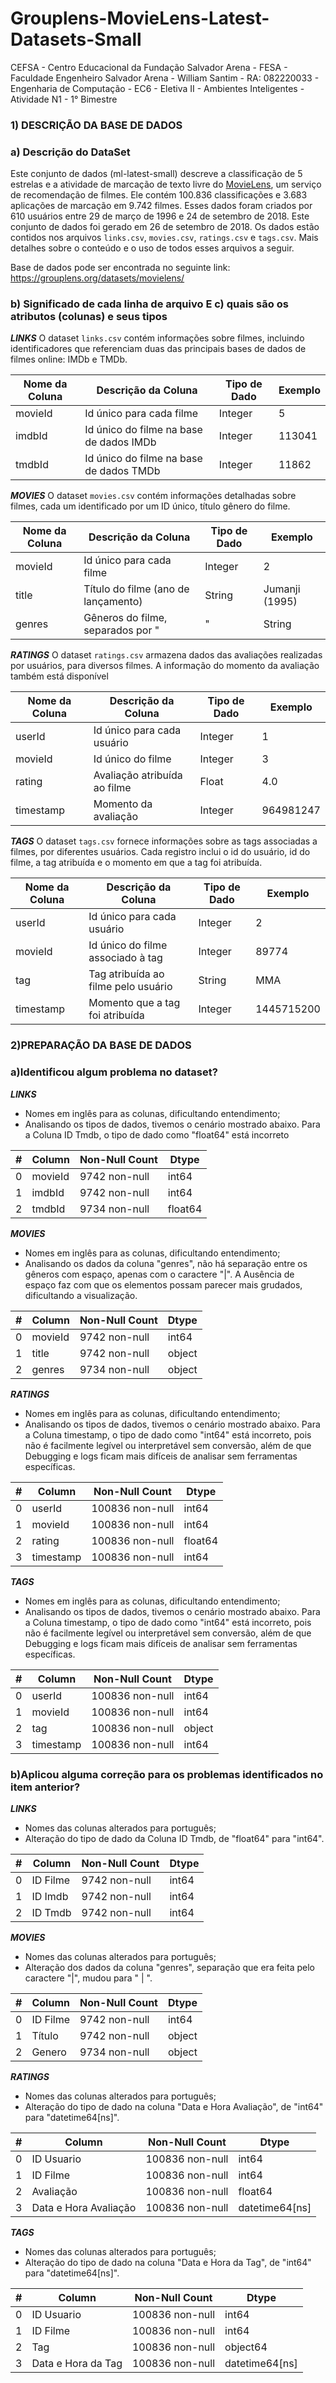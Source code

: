 # Grouplens-MovieLens-Latest-Datasets-Small 

CEFSA - Centro Educacional da Fundação Salvador Arena -
FESA - Faculdade Engenheiro Salvador Arena -
William Santim - RA: 082220033 - Engenharia de Computação - EC6 -
Eletiva II - Ambientes Inteligentes -
Atividade N1 - 1° Bimestre

### 1) DESCRIÇÃO DA BASE DE DADOS

### a) Descrição do DataSet
Este conjunto de dados (ml-latest-small) descreve a classificação de 5 estrelas e a atividade de marcação de texto livre do [MovieLens](http://movielens.org), um serviço de recomendação de filmes. 
Ele contém 100.836 classificações e 3.683 aplicações de marcação em 9.742 filmes. 
Esses dados foram criados por 610 usuários entre 29 de março de 1996 e 24 de setembro de 2018. Este conjunto de dados foi gerado em 26 de setembro de 2018.
Os dados estão contidos nos arquivos `links.csv`, `movies.csv`, `ratings.csv` e `tags.csv`. Mais detalhes sobre o conteúdo e o uso de todos esses arquivos a seguir.

Base de dados pode ser encontrada no seguinte link: https://grouplens.org/datasets/movielens/

### b) Significado de cada linha de arquivo E c) quais são os atributos (colunas) e seus tipos

***LINKS***
O dataset `links.csv` contém informações sobre filmes, incluindo identificadores que referenciam duas das principais bases de dados de filmes online: IMDb e TMDb. 

| Nome da Coluna | Descrição da Coluna                           | Tipo de Dado | Exemplo   |
|----------------|-----------------------------------------------|--------------|-----------|
| movieId        | Id único para cada filme                      | Integer      | 5         |
| imdbId         | Id único do filme na base de dados IMDb       | Integer      | 113041    |
| tmdbId         | Id único do filme na base de dados TMDb       | Integer      | 11862     |


***MOVIES***
O dataset `movies.csv` contém informações detalhadas sobre filmes, cada um identificado por um ID único, título gênero do filme.

| Nome da Coluna | Descrição da Coluna                   | Tipo de Dado | Exemplo                    |
|----------------|---------------------------------------|--------------|----------------------------|
| movieId        | Id único para cada filme              | Integer      | 2                          |
| title          | Título do filme (ano de lançamento)   | String       | Jumanji (1995)             |
| genres         | Gêneros do filme, separados por "|"   | String       | Adventure|Children|Fantasy |

***RATINGS***
O dataset `ratings.csv` armazena dados das avaliações realizadas por usuários, para diversos filmes. A informação do momento da avaliação também está disponível

| Nome da Coluna | Descrição da Coluna                        | Tipo de Dado | Exemplo     |
|----------------|--------------------------------------------|--------------|-------------|
| userId         | Id único para cada usuário                 | Integer      | 1           |
| movieId        | Id único do filme                          | Integer      | 3           |
| rating         | Avaliação atribuída ao filme               | Float        | 4.0         |
| timestamp      | Momento da avaliação                       | Integer      | 964981247   |

***TAGS***
O dataset `tags.csv` fornece informações sobre as tags associadas a filmes, por diferentes usuários. Cada registro inclui o id do usuário, id do filme, a tag atribuída e o momento em que a tag foi atribuída.

| Nome da Coluna | Descrição da Coluna                 | Tipo de Dado | Exemplo              |
|----------------|-------------------------------------|--------------|----------------------|
| userId         | Id único para cada usuário          | Integer      | 2                    |
| movieId        | Id único do filme associado à tag   | Integer      | 89774                |
| tag            | Tag atribuída ao filme pelo usuário | String       | MMA                  |
| timestamp      | Momento que a tag foi atribuída     | Integer      | 1445715200           |

### 2)PREPARAÇÃO DA BASE DE DADOS

### a)Identificou algum problema no dataset?

***LINKS***
- Nomes em inglês para as colunas, dificultando entendimento;
- Analisando os tipos de dados, tivemos o cenário mostrado abaixo. Para a Coluna ID Tmdb, o tipo de dado como "float64" está incorreto
  
| #   | Column    | Non-Null Count  | Dtype  
|---  |------     |--------------   |-----  
| 0   |movieId    |9742 non-null    |int64  
| 1   |imdbId     |9742 non-null    |int64  
| 2   |tmdbId     |9734 non-null    |float64

***MOVIES***

- Nomes em inglês para as colunas, dificultando entendimento;
- Analisando os dados da coluna "genres", não há separação entre os gêneros com espaço, apenas com o caractere "|". A Ausência de espaço faz com que os elementos possam parecer mais grudados, dificultando a visualização.
  
| #   | Column    | Non-Null Count  | Dtype  
|---  |------     |--------------   |-----  
| 0   |movieId    |9742 non-null    |int64  
| 1   |title      |9742 non-null    |object 
| 2   |genres     |9734 non-null    |object

***RATINGS***

- Nomes em inglês para as colunas, dificultando entendimento;
- Analisando os tipos de dados, tivemos o cenário mostrado abaixo. Para a Coluna timestamp, o tipo de dado como "int64" está incorreto, pois não é facilmente legível ou interpretável sem conversão, além de que Debugging e logs ficam mais difíceis de analisar sem ferramentas específicas.

| #   | Column    | Non-Null Count  | Dtype  
|---  |------     |--------------   |-----  
| 0   |userId     |100836 non-null  |int64  
| 1   |movieId    |100836 non-null  |int64 
| 2   |rating     |100836 non-null  |float64
| 3   |timestamp  |100836 non-null  |int64

***TAGS***

- Nomes em inglês para as colunas, dificultando entendimento;
- Analisando os tipos de dados, tivemos o cenário mostrado abaixo. Para a Coluna timestamp, o tipo de dado como "int64" está incorreto, pois não é facilmente legível ou interpretável sem conversão, além de que Debugging e logs ficam mais difíceis de analisar sem ferramentas específicas.

| #   | Column    | Non-Null Count  | Dtype  
|---  |------     |--------------   |-----  
| 0   |userId     |100836 non-null  |int64  
| 1   |movieId    |100836 non-null  |int64 
| 2   |tag        |100836 non-null  |object
| 3   |timestamp  |100836 non-null  |int64

### b)Aplicou alguma correção para os problemas identificados no item anterior?

***LINKS***
- Nomes das colunas alterados para português;
- Alteração do tipo de dado da Coluna ID Tmdb, de "float64" para "int64".
  
| #   | Column    | Non-Null Count  | Dtype  
|---  |------     |--------------   |-----  
| 0   |ID Filme   |9742 non-null    |int64  
| 1   |ID Imdb    |9742 non-null    |int64  
| 2   |ID Tmdb    |9742 non-null    |int64

***MOVIES***

- Nomes das colunas alterados para português;
- Alteração dos dados da coluna "genres", separação que era feita pelo caractere "|", mudou para " | ".
  
| #   | Column    | Non-Null Count  | Dtype  
|---  |------     |--------------   |-----  
| 0   |ID Filme   |9742 non-null    |int64  
| 1   |Título	    |9742 non-null    |object 
| 2   |Genero     |9734 non-null    |object

***RATINGS***

- Nomes das colunas alterados para português;
- Alteração do tipo de dado na coluna "Data e Hora Avaliação", de "int64" para "datetime64[ns]".

| #   | Column                | Non-Null Count  | Dtype  
|---  |------                 |--------------   |-----  
| 0   |ID Usuario             |100836 non-null  |int64  
| 1   |ID Filme               |100836 non-null  |int64 
| 2   |Avaliação              |100836 non-null  |float64
| 3   |Data e Hora Avaliação  |100836 non-null  |datetime64[ns]

***TAGS***

- Nomes das colunas alterados para português;
- Alteração do tipo de dado na coluna "Data e Hora da Tag", de "int64" para "datetime64[ns]".

| #   | Column                | Non-Null Count  | Dtype  
|---  |------                 |--------------   |-----  
| 0   |ID Usuario             |100836 non-null  |int64  
| 1   |ID Filme               |100836 non-null  |int64 
| 2   |Tag                    |100836 non-null  |object64
| 3   |Data e Hora da Tag     |100836 non-null  |datetime64[ns]
